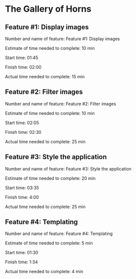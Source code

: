 # The Gallery of Horns

## Feature #1: Display images

Number and name of feature: Feature #1: Display images

Estimate of time needed to complete: 10 min

Start time: 01:45

Finish time: 02:00

Actual time needed to complete: 15 min

## Feature #2: Filter images

Number and name of feature: Feature #2: Filter images

Estimate of time needed to complete: 10 min

Start time: 02:05

Finish time: 02:30

Actual time needed to complete: 25 min

## Feature #3: Style the application

Number and name of feature: Feature #3: Style the application

Estimate of time needed to complete: 20 min

Start time: 03:35

Finish time: 4:00

Actual time needed to complete: 25 min

## Feature #4: Templating

Number and name of feature: Feature #4: Templating

Estimate of time needed to complete: 5 min

Start time: 01:30

Finish time: 1:34

Actual time needed to complete: 4 min
